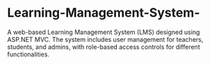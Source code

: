 # Learning-Management-System-
A web-based Learning Management System (LMS) designed using ASP.NET MVC. The system includes user management for teachers, students, and admins, with role-based access controls for different functionalities. 
